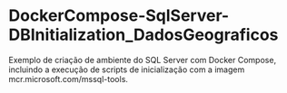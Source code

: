 # DockerCompose-SqlServer-DBInitialization_DadosGeograficos
Exemplo de criação de ambiente do SQL Server com Docker Compose, incluindo a execução de scripts de inicialização com a imagem mcr.microsoft.com/mssql-tools.
